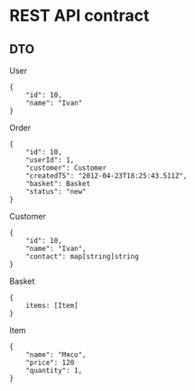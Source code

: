 # REST API contract

## DTO

User
```
{
    "id": 10,
    "name": "Ivan"
}
```

Order
```
{
    "id": 10,
    "userId": 1,
    "customer": Customer
    "createdTS": "2012-04-23T18:25:43.511Z", 
    "basket": Basket
    "status": "new"
}
```

Customer
```
{
    "id": 10,
    "name": "Ivan",
    "contact": map[string]string
}
```

Basket
```
{
    items: [Item]
}
```


Item
```
{
    "name": "Мясо",
    "price": 120
    "quantity": 1,
}
```
